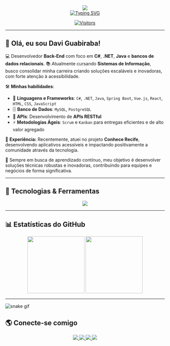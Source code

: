 <div align="center">
  <img src="https://www.tnpconsultants.com/wp-content/uploads/2023/11/Sans-titre-1000x300.png"> <br>
  
  <a href="https://git.io/typing-svg">
    <img src="https://readme-typing-svg.demolab.com?font=Fira+Code&weight=40&size=40&duration=3050&pause=100&center=falso&vCenter=falso&repeat=verdadeiro&random=falso&width=700&height=200&lines=Bem+vindos+ao+meu+Perfil+!!!" alt="Typing SVG" />
  </a>
  
  [![Visitors](https://api.visitorbadge.io/api/visitors?path=https%3A%2F%2Fgithub.com%2FDGuabiraba&label=Visitantes&labelColor=%23697689&countColor=%232ccce4)](https://visitorbadge.io/status?path=https%3A%2F%2Fgithub.com%2FDGuabiraba)
</div>

---

## 👋 Olá, eu sou Davi Guabiraba!

💻 Desenvolvedor **Back-End** com foco em **C#**, **.NET**, **Java** e **bancos de dados relacionais**. 
📚 Atualmente cursando **Sistemas de Informação**, busco consolidar minha carreira criando soluções escaláveis e inovadoras, com forte atenção à acessibilidade.

🛠 **Minhas habilidades**:
- 🔹 **Linguagens e Frameworks**: `C#`, `.NET`, `Java`, `Spring Boot`, `Vue.js`, `React`, `HTML`, `CSS`, `JavaScript`
- 🗄 **Banco de Dados**: `MySQL`, `PostgreSQL`
- 🔗 **APIs**: Desenvolvimento de **APIs RESTful**
- ⚡ **Metodologias Ágeis**: `Scrum` e `Kanban` para entregas eficientes e de alto valor agregado

🚀 **Experiência:** 
Recentemente, atuei no projeto **Conhece Recife**, desenvolvendo aplicativos acessíveis e impactando positivamente a comunidade através da tecnologia.

📌 Sempre em busca de aprendizado contínuo, meu objetivo é desenvolver soluções técnicas robustas e inovadoras, contribuindo para equipes e negócios de forma significativa.

---

## 🚀 Tecnologias & Ferramentas 
<div align="center">
  <img src="https://skillicons.dev/icons?i=html,css,js,ts,vue,react,angular,java,spring,csharp,dotnet,python,mysql,postgres" />
</div>

---

## 📊 Estatísticas do GitHub
<div align="center">
  <img height="180em" src="https://github-readme-stats.vercel.app/api?username=DGuabiraba&show_icons=true&theme=radical&include_all_commits=true&count_private=true"/>
  <img height="180em" src="https://github-readme-stats.vercel.app/api/top-langs/?username=DGuabiraba&layout=compact&langs_count=7&theme=radical"/>
</div>

---

![snake gif](https://raw.githubusercontent.com/DGuabiraba/DGuabiraba/output/github-contribution-grid-snake.svg)

## 🌎 Conecte-se comigo
<div align="center">
  <a href="https://www.linkedin.com/in/davi-guabiraba-b807801b9/" target="_blank">
    <img src="https://img.shields.io/badge/LinkedIn-0077B5?style=for-the-badge&logo=linkedin&logoColor=white" />
  </a>
  <a href="https://www.instagram.com/dguabiraba/" target="_blank">
    <img src="https://img.shields.io/badge/Instagram-E4405F?style=for-the-badge&logo=instagram&logoColor=white" />
  </a>
  <a href="mailto:daviguabiraba00@gmail.com" target="_blank">
    <img src="https://img.shields.io/badge/Gmail-D14836?style=for-the-badge&logo=gmail&logoColor=white" />
  </a>
  <a href="https://www.dio.me/users/daviguabiraba00" target="_blank">
    <img src="https://img.shields.io/badge/DIO-0077B5?style=for-the-badge&logo=gitbook&logoColor=white" />
  </a>
</div>
